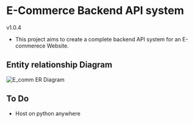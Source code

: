 # E-Commerce Backend API system
v1.0.4
- This project aims to create a complete backend API system for an E-commerece Website.



## Entity relationship Diagram
![E_comm ER Diagram](https://github.com/arhantbararia/e_comm_API/assets/61796574/4d7a93ae-05b7-48d2-95ef-367a29f94d56)


## To Do
- Host on python anywhere
